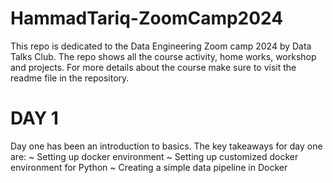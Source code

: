 # HammadTariq-ZoomCamp2024
This repo is dedicated to the Data Engineering Zoom camp 2024 by Data Talks Club. The repo shows all the course activity, home works, workshop and projects. For more details about the course make sure to visit the readme file in the repository.

# DAY 1
Day one has been an introduction to basics. The key takeaways for day one are:
~ Setting up docker environment
~ Setting up customized docker environment for Python
~ Creating a simple data pipeline in Docker
